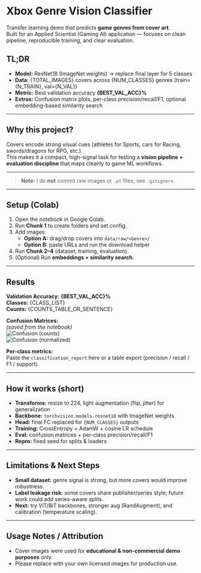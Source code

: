 # Xbox Genre Vision Classifier

Transfer learning demo that predicts **game genres from cover art**.  
Built for an Applied Scientist (Gaming AI) application — focuses on clean pipeline, reproducible training, and clear evaluation.

## TL;DR
- **Model:** ResNet18 (ImageNet weights) → replace final layer for 5 classes
- **Data:** {TOTAL_IMAGES} covers across {NUM_CLASSES} genres (train={N_TRAIN}, val={N_VAL})
- **Metric:** Best validation accuracy **{BEST_VAL_ACC}%**
- **Extras:** Confusion matrix plots, per-class precision/recall/F1, optional embedding-based similarity search

---

## Why this project?
Covers encode strong visual cues (athletes for Sports, cars for Racing, swords/dragons for RPG, etc.).  
This makes it a compact, high-signal task for testing a **vision pipeline + evaluation discipline** that maps cleanly to game ML workflows.

---


> **Note:** I do **not** commit raw images or `.pt` files; see `.gitignore`.

---

## Setup (Colab)

1. Open the notebook in Google Colab.
2. Run **Chunk 1** to create folders and set config.
3. Add images:
   - **Option A:** drag/drop covers into `data/raw/<Genre>/`
   - **Option B:** paste URLs and run the download helper
4. Run **Chunk 2–4** (dataset, training, evaluation).
5. (Optional) Run **embeddings + similarity search**.

---

## Results

**Validation Accuracy:** **{BEST_VAL_ACC}%**  
**Classes:** {CLASS_LIST}  
**Counts:** {COUNTS_TABLE_OR_SENTENCE}

**Confusion Matrices:**  
*(saved from the notebook)*  
![Confusion (counts)](models/confusion_counts.png)  
![Confusion (normalized)](models/confusion_norm.png)

**Per-class metrics:**  
Paste the `classification_report` here or a table export (precision / recall / F1 / support).

---

## How it works (short)

- **Transforms:** resize to 224, light augmentation (flip, jitter) for generalization
- **Backbone:** `torchvision.models.resnet18` with ImageNet weights
- **Head:** final FC replaced for `{NUM_CLASSES}` outputs
- **Training:** CrossEntropy + AdamW + cosine LR schedule
- **Eval:** confusion matrices + per-class precision/recall/F1
- **Repro:** fixed seed for splits & loaders

---

## Limitations & Next Steps

- **Small dataset:** genre signal is strong, but more covers would improve robustness.
- **Label leakage risk:** some covers share publisher/series style; future work could add series-aware splits.
- **Next:** try ViT/BiT backbones, stronger aug (RandAugment), and calibration (temperature scaling).

---

## Usage Notes / Attribution

- Cover images were used for **educational & non-commercial demo purposes** only.  
- Please replace with your own licensed images for production use.



